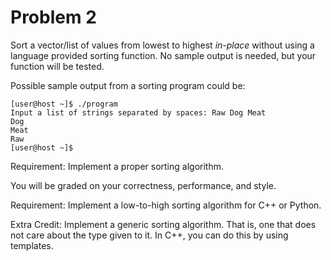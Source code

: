 Problem 2
=========

Sort a vector/list of values from lowest to highest <i>in-place</i> without
using a language provided sorting function. No sample output is needed, but
your function will be tested.

Possible sample output from a sorting program could be:

    [user@host ~]$ ./program
    Input a list of strings separated by spaces: Raw Dog Meat
    Dog
    Meat
    Raw
    [user@host ~]$

Requirement: Implement a proper sorting algorithm.

You will be graded on your correctness, performance, and style.

Requirement: Implement a low-to-high sorting algorithm for C++ or Python.

Extra Credit: Implement a generic sorting algorithm. That is, one that
does not care about the type given to it. In C++, you can do this by using
templates.

